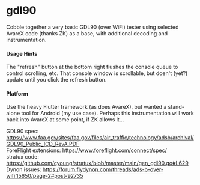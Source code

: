 # gdl90
Cobble together a very basic GDL90 (over WiFi) tester using selected AvareX code (thanks ZK) as a base, with additional decoding and instrumentation.

#### Usage Hints
The "refresh" button at the bottom right flushes the console queue to control scrolling, etc.
That console window is scrollable, but doen't (yet?) update until you click the refresh button.

#### Platform
Use the heavy Flutter framework (as does AvareX), but wanted a stand-alone tool for Android (my use case). 
Perhaps this instrumentation will work back into AvareX at some point, if ZK allows it...

GDL90 spec: https://www.faa.gov/sites/faa.gov/files/air_traffic/technology/adsb/archival/GDL90_Public_ICD_RevA.PDF  
ForeFlight extensions: https://www.foreflight.com/connect/spec/  
stratux code: https://github.com/cyoung/stratux/blob/master/main/gen_gdl90.go#L629  
Dynon issues: https://forum.flydynon.com/threads/ads-b-over-wifi.15650/page-2#post-92735  
